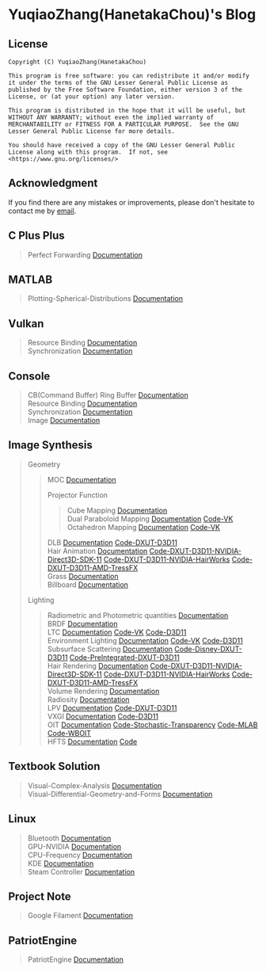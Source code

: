 # YuqiaoZhang(HanetakaChou)'s Blog  

## License  
```  
Copyright (C) YuqiaoZhang(HanetakaChou)

This program is free software: you can redistribute it and/or modify it under the terms of the GNU Lesser General Public License as published by the Free Software Foundation, either version 3 of the License, or (at your option) any later version.

This program is distributed in the hope that it will be useful, but WITHOUT ANY WARRANTY; without even the implied warranty of MERCHANTABILITY or FITNESS FOR A PARTICULAR PURPOSE.  See the GNU Lesser General Public License for more details.

You should have received a copy of the GNU Lesser General Public License along with this program.  If not, see <https://www.gnu.org/licenses/>
```  

## Acknowledgment  

If you find there are any mistakes or improvements, please don't hesitate to contact me by [email](mailto:HanetakaChou@outlook.com).  

## C Plus Plus  

> Perfect Forwarding [Documentation](C-Plus-Plus/Perfect-Forwarding.html)  

## MATLAB  

> Plotting-Spherical-Distributions [Documentation](MATLAB/Plotting-Spherical-Distributions.html)  

## Vulkan  

> Resource Binding [Documentation](Vulkan/Resource-Binding.html)  
> Synchronization [Documentation](Vulkan/Synchronization.html)  

## Console  

> CB(Command Buffer) Ring Buffer [Documentation](Console/CB-Ring-Buffer.html)  
> Resource Binding [Documentation](Console/Resource-Binding.html)  
> Synchronization [Documentation](Console/Synchronization.html)  
> Image [Documentation](Console/Image.html)  

## Image Synthesis  

> Geometry  
>  
>> MOC [Documentation](Image-Synthesis/Geometry/MOC.html)  
>>  
>> Projector Function  
>>> Cube Mapping [Documentation](Image-Synthesis/Geometry/Projector-Function/Cube-Mapping.html)  
>>> Dual Paraboloid Mapping [Documentation](Image-Synthesis/Geometry/Projector-Function/Dual-Paraboloid-Mapping.html) [Code-VK](https://github.com/HanetakaChou/Image-Synthesis/tree/Dual-Paraboloid-Mapping-VK)  
>>> Octahedron Mapping [Documentation](Image-Synthesis/Geometry/Projector-Function/Octahedron-Mapping.html) [Code-VK](https://github.com/HanetakaChou/Image-Synthesis/tree/Octahedron-Mapping-VK)  
>>>  
>> DLB [Documentation](Image-Synthesis/Geometry/DLB.html) [Code-DXUT-D3D11](https://github.com/HanetakaChou/Image-Synthesis/tree/DLB-DXUT-D3D11)  
>> Hair Animation [Documentation](Image-Synthesis/Geometry/Hair-Animation.html) [Code-DXUT-D3D11-NVIDIA-Direct3D-SDK-11](https://github.com/HanetakaChou/Image-Synthesis/tree/Hair-DXUT-D3D11-NVIDIA-Direct3D-SDK-11) [Code-DXUT-D3D11-NVIDIA-HairWorks](https://github.com/HanetakaChou/Image-Synthesis/tree/Hair-DXUT-D3D11-NVIDIA-HairWorks) [Code-DXUT-D3D11-AMD-TressFX](https://github.com/HanetakaChou/Image-Synthesis/tree/Hair-DXUT-D3D11-AMD-TressFX)  
>> Grass [Documentation](Image-Synthesis/Geometry/Grass.html)  
>> Billboard [Documentation](Image-Synthesis/Geometry/Billboard.html)  
>>  
> Lighting  
>  
>> Radiometric and Photometric quantities [Documentation](Image-Synthesis/Lighting/Radiometric-and-Photometric-quantities.html)  
>> BRDF [Documentation](Image-Synthesis/Lighting/BRDF.html)  
>> LTC [Documentation](Image-Synthesis/Lighting/LTC.html) [Code-VK](https://github.com/HanetakaChou/Image-Synthesis/tree/LTC-VK) [Code-D3D11](https://github.com/HanetakaChou/Image-Synthesis/tree/LTC-D3D11)  
>> Environment Lighting [Documentation](Image-Synthesis/Lighting/Environment-Lighting.html) [Code-VK](https://github.com/HanetakaChou/Image-Synthesis/tree/Environment-Lighting-VK) [Code-D3D11](https://github.com/HanetakaChou/Image-Synthesis/tree/Environment-Lighting-D3D11)  
>> Subsurface Scattering [Documentation](Image-Synthesis/Lighting/Subsurface-Scattering.html) [Code-Disney-DXUT-D3D11](https://github.com/HanetakaChou/Image-Synthesis/tree/Subsurface-Scattering-Disney-DXUT-D3D11) [Code-PreIntegrated-DXUT-D3D11](https://github.com/HanetakaChou/Image-Synthesis/tree/Subsurface-Scattering-PreIntegrated-DXUT-D3D11)  
>> Hair Rendering [Documentation](Image-Synthesis/Lighting/Hair-Rendering.html) [Code-DXUT-D3D11-NVIDIA-Direct3D-SDK-11](https://github.com/HanetakaChou/Image-Synthesis/tree/Hair-DXUT-D3D11-NVIDIA-Direct3D-SDK-11) [Code-DXUT-D3D11-NVIDIA-HairWorks](https://github.com/HanetakaChou/Image-Synthesis/tree/Hair-DXUT-D3D11-NVIDIA-HairWorks) [Code-DXUT-D3D11-AMD-TressFX](https://github.com/HanetakaChou/Image-Synthesis/tree/Hair-DXUT-D3D11-AMD-TressFX)  
>> Volume Rendering [Documentation](Image-Synthesis/Lighting/Volume-Rendering.html)  
>> Radiosity [Documentation](Image-Synthesis/Lighting/Radiosity.html)  
>> LPV [Documentation](Image-Synthesis/Lighting/LPV.html) [Code-DXUT-D3D11](https://github.com/HanetakaChou/Image-Synthesis/tree/LPV-DXUT-D3D11)  
>> VXGI [Documentation](Image-Synthesis/Lighting/VXGI.html) [Code-D3D11](https://github.com/HanetakaChou/Image-Synthesis/tree/VXGI-D3D11)  
>> OIT [Documentation](Image-Synthesis/Lighting/OIT.html) [Code-Stochastic-Transparency](https://github.com/HanetakaChou/StochasticTransparency) [Code-MLAB](https://github.com/HanetakaChou/MultiLayerAlphaBlending) [Code-WBOIT](https://github.com/HanetakaChou/WeightedBlendedOIT)  
>> HFTS [Documentation](Image-Synthesis/Lighting/HFTS.html) [Code](https://github.com/HanetakaChou/HFTS)  
>>  

## Textbook Solution  

> Visual-Complex-Analysis [Documentation](Textbook-Solution/Visual-Complex-Analysis.html)  
> Visual-Differential-Geometry-and-Forms [Documentation](Textbook-Solution/Visual-Differential-Geometry-and-Forms.html)  

## Linux  

> Bluetooth [Documentation](Linux/Bluetooth.html)  
> GPU-NVIDIA [Documentation](Linux/GPU-NVIDIA.html)  
> CPU-Frequency [Documentation](Linux/CPU-Frequency.html)  
> KDE [Documentation](Linux/KDE.html)  
> Steam Controller [Documentation](Linux/Steam-Controller.html)  

## Project Note  

> Google Filament [Documentation](Project-Note/Google-Filament.html)  

## PatriotEngine  

> PatriotEngine [Documentation](PatriotEngine/index.html)  
